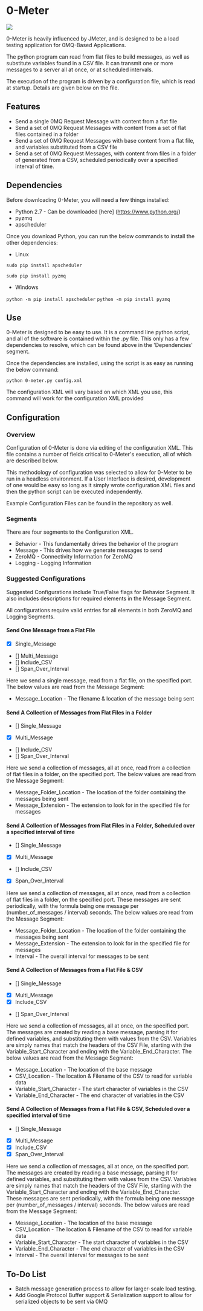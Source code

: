 # 0-Meter

![](https://travis-ci.org/AO-StreetArt/0-Meter.svg?branch=master)

0-Meter is heavily influenced by JMeter, and is designed to be a load testing application for 0MQ-Based Applications.

The python program can read from flat files to build messages, as well as substitute variables found in a CSV file.  It can transmit one or more messages to a server all at once, or at scheduled intervals.

The execution of the program is driven by a configuration file, which is read at startup.  Details are given below on the file.

## Features
* Send a single 0MQ Request Message with content from a flat file
* Send a set of 0MQ Request Messages with content from a set of flat files contained in a folder
* Send a set of 0MQ Request Messages with base content from a flat file, and variables substituted from a CSV file
* Send a set of 0MQ Request Messages, with content from files in a folder of generated from a CSV, scheduled periodically over a specified interval of time.

## Dependencies

Before downloading 0-Meter, you will need a few things installed:

* Python 2.7 - Can be downloaded [here] (https://www.python.org/)
* pyzmq
* apscheduler

Once you download Python, you can run the below commands to install the other dependencies:

* Linux

`sudo pip install apscheduler`

`sudo pip install pyzmq`

* Windows

`python -m pip install apscheduler`
`python -m pip install pyzmq`

## Use

0-Meter is designed to be easy to use.  It is a command line python script, and all of the software is contained within the .py file.  This only has a few dependencies to resolve, which can be found above in the 'Dependencies' segment.

Once the dependencies are installed, using the script is as easy as running the below command:

`python 0-meter.py config.xml`

The configuration XML will vary based on which XML you use, this command will work for the configuration XML provided

## Configuration

### Overview

Configuration of 0-Meter is done via editing of the configuration XML.  This file contains a number of fields critical to 0-Meter's execution, all of which are described below.

This methodology of configuration was selected to allow for 0-Meter to be run in a headless environment.  If a User Interface is desired, development of one would be easy so long as it simply wrote configuration XML files and then the python script can be executed independently.

Example Configuration Files can be found in the repository as well.

### Segments

There are four segments to the Configuration XML.

* Behavior - This fundamentally drives the behavior of the program
* Message - This drives how we generate messages to send
* ZeroMQ - Connectivity Information for ZeroMQ
* Logging - Logging Information

### Suggested Configurations

Suggested Configurations include True/False flags for Behavior Segment.  It also includes descriptions for required elements in the Message Segment.

All configurations require valid entries for all elements in both ZeroMQ and Logging Segments.

#### Send One Message from a Flat File

- [x] Single_Message
- [] Multi_Message
- [] Include_CSV
- [] Span_Over_Interval

Here we send a single message, read from a flat file, on the specified port.  The below values are read from the Message Segment:

* Message_Location - The filename & location of the message being sent

#### Send A Collection of Messages from Flat Files in a Folder

- [] Single_Message
- [x] Multi_Message
- [] Include_CSV
- [] Span_Over_Interval

Here we send a collection of messages, all at once, read from a collection of flat files in a folder, on the specified port.  The below values are read from the Message Segment:

* Message_Folder_Location - The location of the folder containing the messages being sent
* Message_Extension - The extension to look for in the specified file for messages

#### Send A Collection of Messages from Flat Files in a Folder, Scheduled over a specified interval of time

- [] Single_Message
- [x] Multi_Message
- [] Include_CSV
- [x] Span_Over_Interval

Here we send a collection of messages, all at once, read from a collection of flat files in a folder, on the specified port. These messages are sent periodically, with the formula being one message per (number_of_messages / interval) seconds. The below values are read from the Message Segment:

* Message_Folder_Location - The location of the folder containing the messages being sent
* Message_Extension - The extension to look for in the specified file for messages
* Interval - The overall interval for messages to be sent

#### Send A Collection of Messages from a Flat File & CSV

- [] Single_Message
- [x] Multi_Message
- [x] Include_CSV
- [] Span_Over_Interval

Here we send a collection of messages, all at once, on the specified port.  The messages are created by reading a base message, parsing it for defined variables, and substituting them with values from the CSV.  Variables are simply names that match the headers of the CSV File, starting with the Variable_Start_Character and ending with the Variable_End_Character.  The below values are read from the Message Segment:

* Message_Location - The location of the base message
* CSV_Location - The location & Filename of the CSV to read for variable data
* Variable_Start_Character - The start character of variables in the CSV
* Variable_End_Character - The end character of variables in the CSV

#### Send A Collection of Messages from a Flat File & CSV, Scheduled over a specified interval of time

- [] Single_Message
- [x] Multi_Message
- [x] Include_CSV
- [x] Span_Over_Interval

Here we send a collection of messages, all at once, on the specified port.  The messages are created by reading a base message, parsing it for defined variables, and substituting them with values from the CSV.  Variables are simply names that match the headers of the CSV File, starting with the Variable_Start_Character and ending with the Variable_End_Character.  These messages are sent periodically, with the formula being one message per (number_of_messages / interval) seconds.  The below values are read from the Message Segment:

* Message_Location - The location of the base message
* CSV_Location - The location & Filename of the CSV to read for variable data
* Variable_Start_Character - The start character of variables in the CSV
* Variable_End_Character - The end character of variables in the CSV
* Interval - The overall interval for messages to be sent

## To-Do List
* Batch message generation process to allow for larger-scale load testing.
* Add Google Protocol Buffer support & Serialization support to allow for serialized objects to be sent via 0MQ
